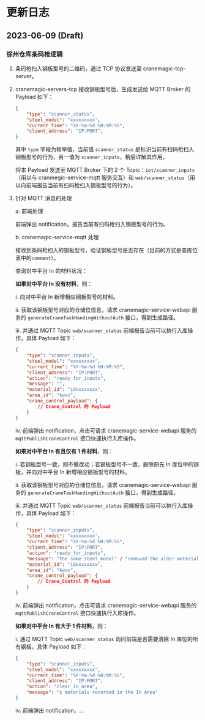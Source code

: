 # 更新日志

## 2023-06-09 (Draft)

### 徐州仓库条码枪逻辑

1. 条码枪扫入钢板型号的二维码，通过 TCP 协议发送至 cranemagic-tcp-server。

2. cranemagic-servers-tcp 接收钢板型号后，生成发送给 MQTT Broker 的 Payload 如下：

    ```json
    {
        "type": "scanner_status",
        "steel_model": "xxxxxxxxx",
        "current_time": "%Y-%m-%d %H:%M:%S",
        "client_address": "IP:PORT",
    }
    ```

    其中 `type` 字段为枚举值，当前值 `scanner_status` 是标识当前有扫码枪扫入钢板型号的行为，另一值为 `scanner_inputs`，稍后详解其作用。

    将本 Payload 发送至 MQTT Broker 下的 2 个 Topic：`iot/scanner_inputs`（用以与 cranmegic-service-mqtt 服务交互）和 `web/scanner_status`（用以向前端报告当前有扫码枪扫入钢板型号的行为）。

3. 针对 MQTT 消息的处理

    a. 前端处理

    前端弹出 notification，报告当前有扫码枪扫入钢板型号的行为。

    b. cranemagic-service-mqtt 处理

    接收到条码枪扫入的钢板型号，验证钢板型号是否存在（目前的方式是查库位表中的`comment`）。

    查询对中平台 In 的材料状况：

    **如果对中平台 In 没有材料**，则：

    i. 向对中平台 In 新增相应钢板型号的材料。

    ii. 获取该钢板型号对应的仓储位信息，请求 cranemagic-service-webapi 服务的 `generateCraneTaskHandingWithoutAuth` 接口，得到生成路径。

    iii. 并通过 MQTT Topic `web/scanner_status` 前端报告当前可以执行入库操作，具体 Payload 如下：

    ```json
    {
        "type": "scanner_inputs",
        "steel_model": "xxxxxxxxx",
        "current_time": "%Y-%m-%d %H:%M:%S",
        "client_address": "IP:PORT",
        "action": "ready_for_inputs",
        "message": "",
        "material_id": "idxxxxxxxx",
        "area_id": "kwxx",
        "crane_control_payload": {
            // Crane_Control 的 Payload
        }
    }
    ```

    iv. 前端弹出 notification，点击可请求 cranemagic-service-webapi 服务的 `mqttPublishCraneControl` 接口快速执行入库操作。

    **如果对中平台 In 有且仅有 1 件材料**，则：

    i. 若钢板型号一致，则不做改动；若钢板型号不一致，删除原先 In 库位中的钢板，并向对中平台 In 新增相应钢板型号的材料。

    ii. 获取该钢板型号对应的仓储位信息，请求 cranemagic-service-webapi 服务的 `generateCraneTaskHandingWithoutAuth` 接口，得到生成路径。

    iii. 并通过 MQTT Topic `web/scanner_status` 前端报告当前可以执行入库操作，具体 Payload 如下：

    ```json
    {
        "type": "scanner_inputs",
        "steel_model": "xxxxxxxxx",
        "current_time": "%Y-%m-%d %H:%M:%S",
        "client_address": "IP:PORT",
        "action": "ready_for_inputs",
        "message": "the same steel_model" / "removed the older material",
        "material_id": "idxxxxxxxx",
        "area_id": "kwxx",
        "crane_control_payload": {
            // Crane_Control 的 Payload
        }
    }
    ```

    iv. 前端弹出 notification，点击可请求 cranemagic-service-webapi 服务的 `mqttPublishCraneControl` 接口快速执行入库操作。

    **如果对中平台 In 有大于 1 件材料**，则：

    i. 通过 MQTT Topic `web/scanner_status` 询问前端是否需要清除 In 库位的所有钢板，具体 Payload 如下：

    ```json
    {
        "type": "scanner_inputs",
        "steel_model": "xxxxxxxxx",
        "current_time": "%Y-%m-%d %H:%M:%S",
        "client_address": "IP:PORT",
        "action": "clear_in_area",
        "message": "x materials recorded in the In Area"
    }
    ```

    iv. 前端弹出 notification，...

